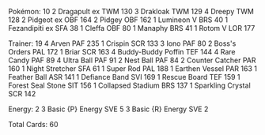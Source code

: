 Pokémon: 10
2 Dragapult ex TWM 130
3 Drakloak TWM 129
4 Dreepy TWM 128
2 Pidgeot ex OBF 164
2 Pidgey OBF 162
1 Lumineon V BRS 40
1 Fezandipiti ex SFA 38
1 Cleffa OBF 80
1 Manaphy BRS 41
1 Rotom V LOR 177

Trainer: 19
4 Arven PAF 235
1 Crispin SCR 133
3 Iono PAF 80
2 Boss's Orders PAL 172
1 Briar SCR 163
4 Buddy-Buddy Poffin TEF 144
4 Rare Candy PAF 89
4 Ultra Ball PAF 91
2 Nest Ball PAF 84
2 Counter Catcher PAR 160
1 Night Stretcher SFA 61
1 Super Rod PAL 188
1 Earthen Vessel PAR 163
1 Feather Ball ASR 141
1 Defiance Band SVI 169
1 Rescue Board TEF 159
1 Forest Seal Stone SIT 156
1 Collapsed Stadium BRS 137
1 Sparkling Crystal SCR 142

Energy: 2
3 Basic {P} Energy SVE 5
3 Basic {R} Energy SVE 2

Total Cards: 60
